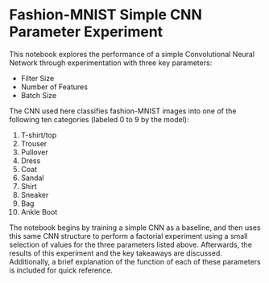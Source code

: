 # Fashion-MNIST Simple CNN Parameter Experiment

This notebook explores the performance of a simple Convolutional Neural Network through experimentation with three key parameters:

* Filter Size
* Number of Features
* Batch Size


The CNN used here classifies fashion-MNIST images into one of the following ten categories (labeled 0 to 9 by the model):
1. T-shirt/top
2. Trouser
3. Pullover
4. Dress
5. Coat
6. Sandal
7. Shirt
8. Sneaker
9. Bag
10. Ankle Boot


The notebook begins by training a simple CNN as a baseline, and then uses this same CNN structure to perform a factorial experiment using a small selection of values for the three parameters listed above. 
Afterwards, the results of this experiment and the key takeaways are discussed. Additionally, a brief explanation of the function of each of these parameters is included for quick reference.
